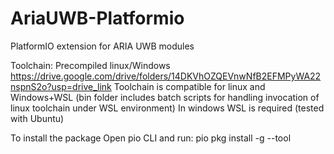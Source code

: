 # AriaUWB-Platformio
PlatformIO extension for ARIA UWB modules

Toolchain:
Precompiled linux/Windows https://drive.google.com/drive/folders/14DKVhOZQEVnwNfB2EFMPyWA22nspnS2o?usp=drive_link
Toolchain is compatible for linux and Windows+WSL (bin folder includes batch scripts for handling invocation of linux toolchain under WSL environment)
In windows WSL is required (tested with Ubuntu)

To install the package
Open pio CLI and run:
pio pkg install -g --tool <path-to-zip>










